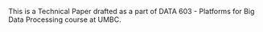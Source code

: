 This is a Technical Paper drafted as a part of DATA 603 - Platforms for Big Data Processing course at UMBC.
